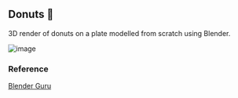 ## Donuts 🍩
3D render of donuts on a plate modelled from scratch using Blender.

![image](Donuts.png)
### Reference
[Blender Guru](https://www.youtube.com/watch?v=B0J27sf9N1Y&list=PLjEaoINr3zgEPv5y--4MKpciLaoQYZB1Z)
